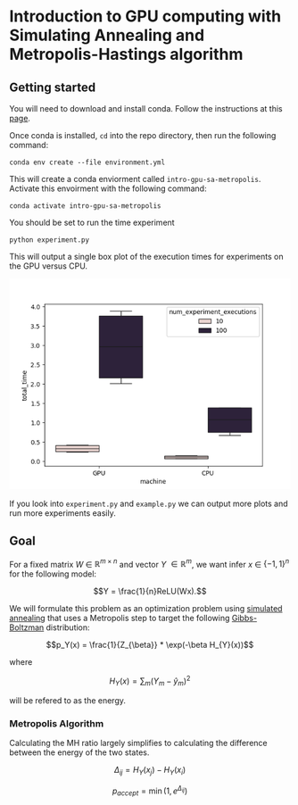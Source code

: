 # Introduction to GPU computing with Simulating Annealing and Metropolis-Hastings algorithm

## Getting started
You will need to download and install conda.
Follow the instructions at this [page](https://conda.io/projects/conda/en/latest/user-guide/getting-started.html).


Once conda is installed, `cd` into the repo directory, then run the following command:

```{commandline}
conda env create --file environment.yml
```
This will create a conda enviorment called `intro-gpu-sa-metropolis`.
Activate this envoirment with the following command:
```commandline
conda activate intro-gpu-sa-metropolis
```
You should be set to run the time experiment
```commandline
python experiment.py
```
This will output a single box plot of the execution times for experiments on the GPU versus CPU.

![test](plots/benchmarks.png)


If you look into `experiment.py` and `example.py` we can output more plots and run more experiments easily.

## Goal 
For a fixed matrix $W$ $\in$ $\mathbb{R}^{m \times n}$ and vector $Y$ $\in \mathbb{R}^{m}$, we want infer $x$ $\in$ $\{-1,1\}^{n}$ for the following model:

```math
Y = \frac{1}{n}ReLU(Wx).
```

We will formulate this problem as an optimization problem using [simulated annealing](https://en.wikipedia.org/wiki/Simulated_annealing) that uses a Metropolis step to target the following [Gibbs-Boltzman](https://en.wikipedia.org/wiki/Boltzmann_distribution) distribution:
```math
p_Y(x) = \frac{1}{Z_{\beta}} * \exp(-\beta H_{Y}(x))
```
where 
```math
H_{Y}(x) = \sum_{m}(Y_{m} - \hat{y}_{m})^{2}
```
will be refered to as the energy.

### Metropolis Algorithm 
Calculating the MH ratio largely simplifies to calculating the difference between the energy of the two states.

```math
\Delta_{ij} = H_{Y}(x_{j}) - H_{Y}(x_{i})
```

```math
p_{accept}
= 
\min \Big(1, e^{\Delta_{ij}} \Big)
```